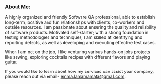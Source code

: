### About Me:
A highly organized and friendly Software QA professional, able to establish long-term, positive and fun relationships with clients, co-workers and outside resources. I am passionate about ensuring the quality and reliability of software products. Motivated self-starter; with a strong foundation in testing methodologies and techniques, I am skilled at identifying and reporting defects, as well as developing and executing effective test cases. 

When I am not on the job, I like venturing various hands-on jobs projects like sewing, exploring cocktails recipes with different flavors and playing guitar. 

If you would like to learn about how my services can assist your company, please reach out via email- emma.lamamamata@gmail.com.

<!--
**MamataLama/mamatalama** is a ✨ _special_ ✨ repository because its `README.md` (this file) appears on your GitHub profile.

Here are some ideas to get you started:

- 🔭 I’m currently working on ...
- 🌱 I’m currently learning ...
- 👯 I’m looking to collaborate on ...
- 🤔 I’m looking for help with ...
- 💬 Ask me about ...
- 📫 How to reach me: ...
- 😄 Pronouns: ...
- ⚡ Fun fact: ...
-->
